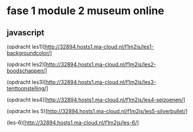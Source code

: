 # fase 1 module 2 museum online
## javascript

(opdracht les1)[http://32894.hosts1.ma-cloud.nl/f1m2js/les1-backgroundcolor/]

(opdracht les2)[http://32894.hosts1.ma-cloud.nl/f1m2js/les2-boodschappen/]

(opdracht les3)[http://32894.hosts1.ma-cloud.nl/f1m2js/les3-tenttoonstelling/]

(opdracht les4)[http://32894.hosts1.ma-cloud.nl/f1m2js/les4-seizoenen/]

(opdracht les 5)[http://32894.hosts1.ma-cloud.nl/f1m2js/les5-silverbullet/]

(les-6)[http://32894.hosts1.ma-cloud.nl/f1m2js/les-6/]
